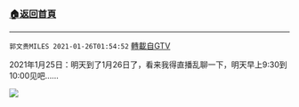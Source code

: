 ﻿###  [:house:返回首頁](https://github.com/ourhimalayas/txt)
---

`郭文贵MILES 2021-01-26T01:54:52` [轉載自GTV](https://gtv.org/web/#/UserInfo/5e596957357cc612d35a8044)

 2021年1月25日：明天到了1月26日了，看来我得直播乱聊一下，明天早上9:30到10:00见吧……

![](https://filegroup.gtv.org/cdn-cgi/image/width=600/https://filegroup.gtv.org/group6/web/20210126/01/54/0/3110664f47ff9f35859102b90ffc6550.jpg)
